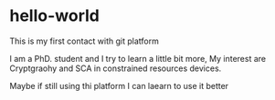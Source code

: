 # hello-world


This is my first contact with git platform


I am a PhD. student and I try to learn a little bit more,
My interest are Cryptgraohy and SCA in constrained resources devices.



Maybe if still using thi platform I can laearn to use it better